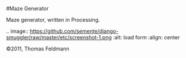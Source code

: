 #Maze Generator

Maze generator, written in Processing.

.. image:: https://github.com/semente/django-smuggler/raw/master/etc/screenshot-1.png
   :alt: load form
   :align: center

©2011, Thomas Feldmann